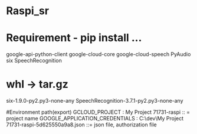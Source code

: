 # Raspi_sr

# Requirement - pip install ...
  google-api-python-client
  google-cloud-core
  google-cloud-speech
  PyAudio
  six
  SpeechRecognition
# whl -> tar.gz
six-1.9.0-py2.py3-none-any
SpeechRecognition-3.7.1-py2.py3-none-any

#Environment path(export)
GCLOUD_PROJECT : My Project 71731-raspi :: = project name
GOOGLE_APPLICATION_CREDENTIALS : C:\dev\My Project 71731-raspi-5d625550a9a8.json ::= json file, authorization file
